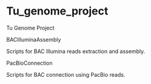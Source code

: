 # Tu_genome_project
Tu Genome Project

BACIlluminaAssembly

Scripts for BAC Illumina reads extraction and assembly.


PacBioConnection

Scripts for BAC connection using PacBio reads.

